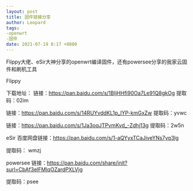 ```yaml
---
layout: post
title: 固件链接分享
author: Leopard
tags: 
-openwrt
-固件
date: 2021-07-19 8:17 +0800
---
```


Flippy大佬、eSir大神分享的openwrt编译固件，还有powersee分享的我家云固件和刷机工具

Flippy

下载地址：
链接：https://pan.baidu.com/s/1BIjHHfi90Oa7Le91Q8gkOg 
提取码：02im

链接：https://pan.baidu.com/s/14RUYvddKL1p_lYP-kmGxZw
提取码：yvwc 

链接：https://pan.baidu.com/s/1Ja3oqJTPvmKvd_-Zdhj13g
提取码：2w5n 

eSir
百度网盘链接：https://pan.baidu.com/s/1-aQYyxTCaJiveYNs7yq3lg

提取码： wmzj

powersee
链接：https://pan.baidu.com/share/init?surl=CbAf3elFMIqOZardPXLVjg

提取码：psee

